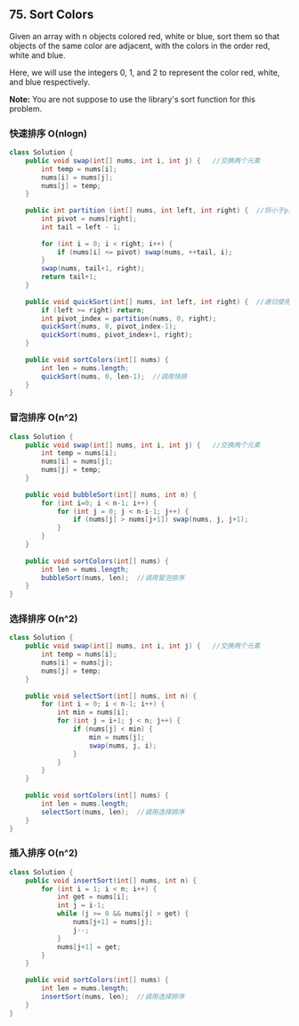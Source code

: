 ## 75. Sort Colors

Given an array with n objects colored red, white or blue, sort them so that objects of the same color are adjacent, with the colors in the order red, white and blue.

Here, we will use the integers 0, 1, and 2 to represent the color red, white, and blue respectively.

**Note:**
You are not suppose to use the library's sort function for this problem.

### 快速排序 O(nlogn)

```java
class Solution {
    public void swap(int[] nums, int i, int j) {   //交换两个元素
        int temp = nums[i];
        nums[i] = nums[j];
        nums[j] = temp;
    }
    
    public int partition (int[] nums, int left, int right) {  //将小于pivot元素都放在左边，大于pivot的元素都放在右边
        int pivot = nums[right];
        int tail = left - 1;
        
        for (int i = 0; i < right; i++) {
            if (nums[i] <= pivot) swap(nums, ++tail, i);
        }
        swap(nums, tail+1, right);
        return tail+1;
    }
    
    public void quickSort(int[] nums, int left, int right) {  //递归使用快速排序
        if (left >= right) return;
        int pivot_index = partition(nums, 0, right);
        quickSort(nums, 0, pivot_index-1);
        quickSort(nums, pivot_index+1, right);
    }
    
    public void sortColors(int[] nums) {
        int len = nums.length;
        quickSort(nums, 0, len-1);  //调用快排
    }
}
```

### 冒泡排序 O(n^2)

```java
class Solution {
    public void swap(int[] nums, int i, int j) {   //交换两个元素
        int temp = nums[i];
        nums[i] = nums[j];
        nums[j] = temp;
    }
    
    public void bubbleSort(int[] nums, int n) {
        for (int i=0; i < n-1; i++) {
            for (int j = 0; j < n-i-1; j++) {
                if (nums[j] > nums[j+1]) swap(nums, j, j+1);
            }
        }
    }
    
    public void sortColors(int[] nums) {
        int len = nums.length;
        bubbleSort(nums, len);  //调用冒泡排序
    }
}
```

### 选择排序 O(n^2)

```java
class Solution {
    public void swap(int[] nums, int i, int j) {   //交换两个元素
        int temp = nums[i];
        nums[i] = nums[j];
        nums[j] = temp;
    }
    
    public void selectSort(int[] nums, int n) {
        for (int i = 0; i < n-1; i++) {
            int min = nums[i];
            for (int j = i+1; j < n; j++) {
                if (nums[j] < min) {
                    min = nums[j];
                    swap(nums, j, i);
                }
            }
        }
    }
    
    public void sortColors(int[] nums) {
        int len = nums.length;
        selectSort(nums, len);  //调用选择排序
    }
}
```

### 插入排序 O(n^2)

```java
class Solution {
    public void insertSort(int[] nums, int n) {
        for (int i = 1; i < n; i++) {
            int get = nums[i];
            int j = i-1;
            while (j >= 0 && nums[j] > get) {
                nums[j+1] = nums[j]; 
                j--;
            }
            nums[j+1] = get;
        }
    }
    
    public void sortColors(int[] nums) {
        int len = nums.length;
        insertSort(nums, len);  //调用选择排序
    }
}
```